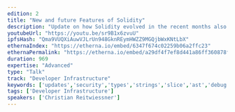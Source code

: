 ```yaml
---
edition: 2
title: "New and future Features of Solidity"
description: "Update on how Solidity evolved in the recent months also showcasing features of Solidity in general and giving a roadmap for the future."
youtubeUrl: "https://youtu.be/sr9B1x6zvuU"
ipfsHash: "Qma9VUQXiAuwVJLrUn948GknREymHWZZ9MGQjbWxKNtLbX"
ethernaIndex: "https://etherna.io/embed/6347f674c02259b06a2ffc23"
ethernaPermalink: "https://etherna.io/embed/a29df4f7ef8d441a86ff360878fc937a35e6287a372a65cffb332d8bfbfe19d1"
duration: 969
expertise: "Advanced"
type: "Talk"
track: "Developer Infrastructure"
keywords: ['updates','security','types','strings','slice','ast','debug','safety','mist','swarm','abi','templates']
tags: ['Developer Infrastructure']
speakers: ['Christian Reitwiessner']
---
```

